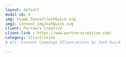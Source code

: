 ```yaml
---
layout: default
modal-id: 4
img: thumb_ConsentJoshQuick.svg
img2: Consent_imgJoshQuick.svg
client: Partners Creative
client-link : https://www.partnerscreative.com/
category: Illustration
# alt: Consent Campaign Illustrations by Josh Quick

---
```

